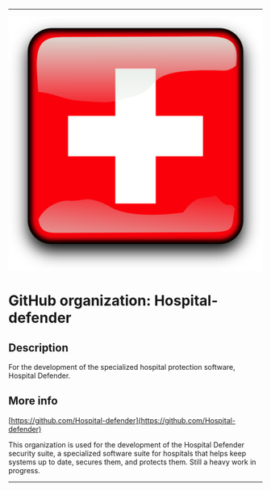 
***

![SwissFlagJButton.png failed to load. The file may be missing or corrupt. Check the file path for errors first.](/AdditionalInfo/1/Hospital-defender/SwissFlagJButton.png)

# GitHub organization: Hospital-defender

## Description

For the development of the specialized hospital protection software, Hospital Defender.

## More info

[https://github.com/Hospital-defender](https://github.com/Hospital-defender)

This organization is used for the development of the Hospital Defender security suite, a specialized software suite for hospitals that helps keep systems up to date, secures them, and protects them. Still a heavy work in progress.

***


